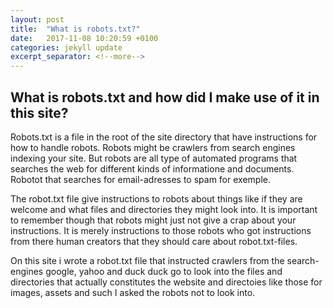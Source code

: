 ```yaml
---
layout: post
title:  "What is robots.txt?"
date:   2017-11-08 10:20:59 +0100
categories: jekyll update
excerpt_separator: <!--more-->
---
```

## What is robots.txt and how did I make use of it in this site?

Robots.txt is a file in the root of the site directory that have instructions for how to handle robots.
Robots might be crawlers from search engines indexing your site. But robots are all type of automated programs that searches the web for different kinds of informatione and documents. Robotot that searches for email-adresses to spam for exemple. 

<!--more--> 

The robot.txt file give instructions to robots about things like if they are welcome and what files and directories they might look into. It is important to remember though that robots might just not give a crap about your instructions. It is merely instructions to those robots who got instructions from there human creators that they should care about robot.txt-files.

On this site i wrote a robot.txt file that instructed crawlers from the search-engines google, yahoo and duck duck go to look into the files and directories that actually constitutes the website and directoies like those for images, assets and such I asked the robots not to look into.


